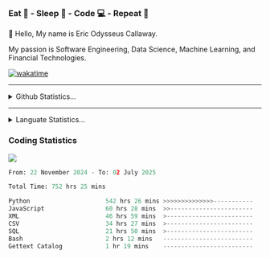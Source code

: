 <h3>Eat 🍴 - Sleep 🛌 - Code 💻 - Repeat 🔁</h3>

👋 Hello, My name is Eric Odysseus Callaway.

My passion is Software Engineering, Data Science, Machine Learning, and Financial Technologies.

[![wakatime](https://wakatime.com/badge/user/6717695f-6a13-47e3-aa16-c813e12c0985.svg)](https://wakatime.com/@6717695f-6a13-47e3-aa16-c813e12c0985)
<hr>
<details>
  <summary>
    Github Statistics...
  </summary>
    <p align="center">
      <img src="https://github-readme-stats.vercel.app/api?username=EricCallaway&show_icons=true"/>
    </p>
</details>
</hr>

<hr>
<details>
  <summary>
    Languate Statistics...
  </summary>
    <p align="center">
      <img src="https://wakatime.com/share/@Odysseus/6fc7c863-6fba-4e57-a6af-ed1f2fa8d560.svg"/>
    </p>
</details>
</hr>


<h3>Coding Statistics</h3>
<img src="https://wakatime.com/share/@Odysseus/5e02c832-9cc5-49a3-8f4c-bd2647d78fca.svg"/>
<!--START_SECTION:waka-->

```python
From: 22 November 2024 - To: 02 July 2025

Total Time: 752 hrs 25 mins

Python                     542 hrs 26 mins >>>>>>>>>>>>>>-----------   55.89 %
JavaScript                 60 hrs 28 mins  >>-----------------------   06.23 %
XML                        46 hrs 59 mins  >------------------------   04.84 %
CSV                        34 hrs 27 mins  >------------------------   03.55 %
SQL                        21 hrs 50 mins  >------------------------   02.25 %
Bash                       2 hrs 12 mins   -------------------------   00.23 %
Gettext Catalog            1 hr 19 mins    -------------------------   00.14 %
```

<!--END_SECTION:waka-->
